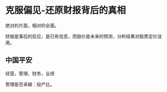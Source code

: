 # 克服偏见-还原财报背后的真相

绝对的片面，相对的全面。

财报是事后的反应，是已有信息，而股价是未来的预测，分析结果对股票定价没用。

## 中国平安

经营，管理，财务，业绩

管理是否卓越：投产比。

